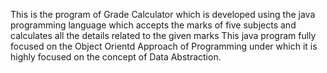 This is the program of Grade Calculator which is developed using the java programming language which accepts the marks of five subjects and calculates all the details related to the given marks
This java program fully focused on the Object Orientd Approach of Programming under which it is highly focused on the concept of Data Abstraction. 
